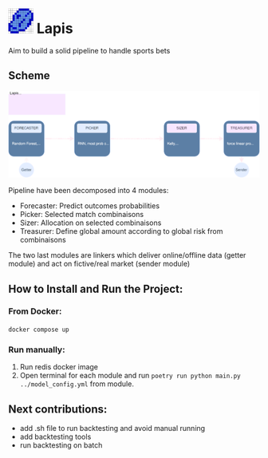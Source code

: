 # <img src="Lapis_image.png" alt="Lapis" width="50"/> Lapis
Aim to build a solid pipeline to handle sports bets

## Scheme

![Lapis scheme](Lapis_scheme.drawio.svg "Lapis scheme")

Pipeline have been decomposed into 4 modules:

 - Forecaster: Predict outcomes probabilities
 - Picker: Selected match combinaisons
 - Sizer: Allocation on selected combinaisons
 - Treasurer: Define global amount according to global risk from combinaisons

The two last modules are linkers which deliver online/offline data (getter module) and act on fictive/real market (sender module)

## How to Install and Run the Project:
### From Docker:
```` docker compose up ````
### Run manually:
  1. Run redis docker image
  2. Open terminal for each module and run ```` poetry run python main.py ../model_config.yml ```` from module.

## Next contributions:
  - add .sh file to run backtesting and avoid manual running
  - add backtesting tools
  - run backtesting on batch



